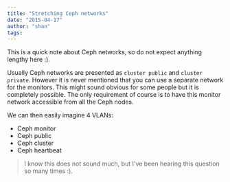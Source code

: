 ```yaml
---
title: "Stretching Ceph networks"
date: "2015-04-17"
author: "shan"
tags: 
---
```


This is a quick note about Ceph networks, so do not expect anything lengthy here :).

Usually Ceph networks are presented as `cluster public` and `cluster private`. However it is never mentioned that you can use a separate network for the monitors. This might sound obvious for some people but it is completely possible. The only requirement of course is to have this monitor network accessible from all the Ceph nodes.

We can then easily imagine 4 VLANs:

- Ceph monitor
- Ceph public
- Ceph cluster
- Ceph heartbeat

  

> I know this does not sound much, but I've been hearing this question so many times :).
